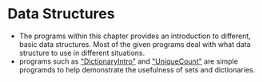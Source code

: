 # Data Structures

* The programs within this chapter provides an introduction to different, basic data structures. Most of the given programs deal with what data structure to use in different situations.
* programs such as ["DictionaryIntro"](https://github.com/Darrenrodricks/IntroToPythonUdacity/blob/main/DataStructures/DictionaryIntros.py) and ["UniqueCount"](https://github.com/Darrenrodricks/IntroToPythonUdacity/blob/main/DataStructures/UniqueCount.py) are simple programds to help demonstrate the usefulness of sets and dictionaries.
